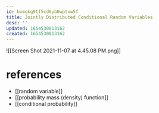 ```yaml
---
id: bvmgkg9tf5cd6yb0wptxw5f
title: Jointly Distributed Conditional Random Variables
desc: ''
updated: 1654530813162
created: 1654530813162
---
```

![[Screen Shot 2021-11-07 at 4.45.08 PM.png]]
# references
- [[random variable]]
- [[probability mass (density) function]]
- [[conditional probability]]
